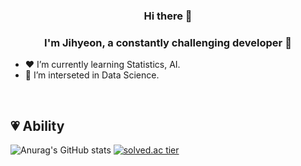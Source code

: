 ### <div align="center">Hi there 👋
### <div align="center">I'm Jihyeon, a constantly challenging developer 🥰</div>  

-  ❤️ I’m currently learning Statistics, AI.  
-  🧡 I’m interseted in Data Science.  

<br/>  

## 💗 Ability  
![Anurag's GitHub stats](https://github-readme-stats.vercel.app/api?username=jihyeon4028&&show_icons=true&theme=prussian) 
[![solved.ac tier](http://mazassumnida.wtf/api/v2/generate_badge?boj=jihyeon428)](https://solved.ac/jihyeon428)

